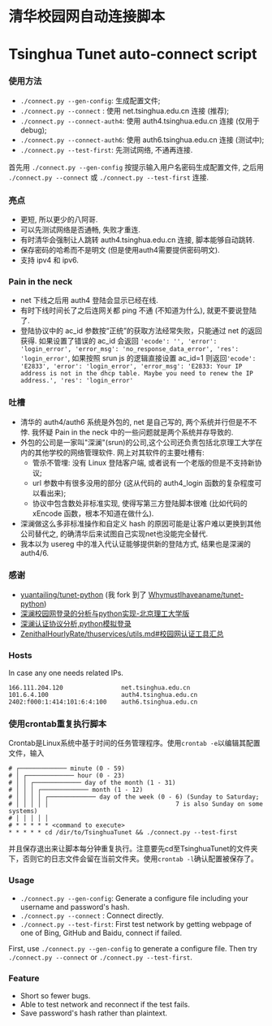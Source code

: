 # 清华校园网自动连接脚本
# Tsinghua Tunet auto-connect script

### 使用方法

* `./connect.py --gen-config`: 生成配置文件;
* `./connect.py --connect`   : 使用 net.tsinghua.edu.cn 连接 (推荐);
* `./connect.py --connect-auth4`: 使用 auth4.tsinghua.edu.cn 连接 (仅用于 debug);
* `./connect.py --connect-auth6`: 使用 auth6.tsinghua.edu.cn 连接 (测试中);
* `./connect.py --test-first`: 先测试网络, 不通再连接.

首先用 `./connect.py --gen-config` 按提示输入用户名密码生成配置文件, 之后用 `./connect.py --connect` 或 `./connect.py --test-first` 连接.

### 亮点

* 更短, 所以更少的八阿哥.
* 可以先测试网络是否通畅, 失败才重连.
* 有时清华会强制让人跳转 auth4.tsinghua.edu.cn 连接, 脚本能够自动跳转.
* 保存密码的哈希而不是明文 (但是使用auth4需要提供密码明文).
* 支持 ipv4 和 ipv6.

### Pain in the neck

* net 下线之后用 auth4 登陆会显示已经在线.
* 有时下线时间长了之后连网关都 ping 不通 (不知道为什么), 就更不要说登陆了.
* 登陆协议中的 ac_id 参数按“正统”的获取方法经常失败，只能通过 net 的返回获得. 如果设置了错误的 ac_id 会返回 `'ecode': '', 'error': 'login_error', 'error_msg': 'no_response_data_error', 'res': 'login_error'`, 如果按照 srun js 的逻辑直接设置 ac_id=1 则返回`'ecode': 'E2833', 'error': 'login_error', 'error_msg': 'E2833: Your IP address is not in the dhcp table. Maybe you need to renew the IP address.', 'res': 'login_error'`

### 吐槽

* 清华的 auth4/auth6 系统是外包的, net 是自己写的, 两个系统并行但是不不悖. 我怀疑 Pain in the neck 中的一些问题就是两个系统并存导致的.
* 外包的公司是一家叫"深澜"(srun)的公司,这个公司还负责包括北京理工大学在内的其他学校的网络管理软件. 网上对其软件的主要吐槽有:
    * 管杀不管埋: 没有 Linux 登陆客户端, 或者说有一个老版的但是不支持新协议;
    * url 参数中有很多没用的部分 (这从代码的 auth4_login 函数的复杂程度可以看出来);
    * 协议中包含数处非标准实现, 使得写第三方登陆脚本很难 (比如代码的 xEncode 函数，根本不知道在做什么).
* 深澜做这么多非标准操作和自定义 hash 的原因可能是让客户难以更换到其他公司替代之, 的确清华后来试图自己实现net也没能完全替代.
* 我本以为 usereg 中的准入代认证能够提供新的登陆方式, 结果也是深澜的 auth4/6.

### 感谢

* [yuantailing/tunet-python](https://github.com/yuantailing/tunet-python) (我 fork 到了 [WhymustIhaveaname/tunet-python](https://github.com/WhymustIhaveaname/tunet-python))
* [深澜校园网登录的分析与python实现-北京理工大学版](https://blog.csdn.net/qq_41797946/article/details/89417722)
* [深澜认证协议分析,python模拟登录](https://zhuanlan.zhihu.com/p/122556315)
* [ZenithalHourlyRate/thuservices/utils.md#校园网认证工具汇总](https://github.com/ZenithalHourlyRate/thuservices/blob/master/utils.md#%E6%A0%A1%E5%9B%AD%E7%BD%91%E8%AE%A4%E8%AF%81%E5%B7%A5%E5%85%B7%E6%B1%87%E6%80%BB)

### Hosts

In case any one needs related IPs.
```
166.111.204.120                net.tsinghua.edu.cn
101.6.4.100                    auth4.tsinghua.edu.cn
2402:f000:1:414:101:6:4:100    auth6.tsinghua.edu.cn
```

### 使用crontab重复执行脚本

Crontab是Linux系统中基于时间的任务管理程序。使用`crontab -e`以编辑其配置文件，输入
```
# ┌───────────── minute (0 - 59)
# │ ┌───────────── hour (0 - 23)
# │ │ ┌───────────── day of the month (1 - 31)
# │ │ │ ┌───────────── month (1 - 12)
# │ │ │ │ ┌───────────── day of the week (0 - 6) (Sunday to Saturday;
# │ │ │ │ │                                   7 is also Sunday on some systems)
# │ │ │ │ │
# * * * * * <command to execute>
* * * * * cd /dir/to/TsinghuaTunet && ./connect.py --test-first
```
并且保存退出来让脚本每分钟重复执行。注意要先cd至TsinghuaTunet的文件夹下，否则它的日志文件会留在当前文件夹。使用`crontab -l`确认配置被保存了。

### Usage

* `./connect.py --gen-config`: Generate a configure file including your username and password's hash.
* `./connect.py --connect`   : Connect directly.
* `./connect.py --test-first`: First test network by getting webpage of one of Bing, GitHub and Baidu, connect if failed.

First, use `./connect.py --gen-config` to generate a configure file. Then try `./connect.py --connect` or `./connect.py --test-first`.

### Feature

* Short so fewer bugs.
* Able to test network and reconnect if the test fails.
* Save password's hash rather than plaintext.
